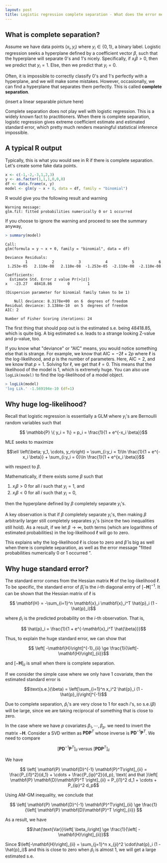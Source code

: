 ```yaml
---
layout: post
title: Logistic regression complete separation - What does the error message mean?
---
```

## What is complete separation?

Assume we have data points $(x_i, y_i)$ where $y_i \in \{0, 1\}$, a binary label. Logistic regression seeks a hyperplane defined by a coefficient vector $\beta$, such that the hyperplane will separate $0$'s and $1$'s nicely. Specifically, if $x_i \beta > 0$, then we predict that $y_i = 1$. Else, then we predict that $y_i = 0$.

Often, it is impossible to correctly classify $0$'s and $1$'s perfectly with a hyperplane, and we will make some mistakes. However, occasionally, we can find a hyperplane that separates them perfectly. This is called **complete separation**.

(insert a linear separable picture here)

Complete separation does not play well with logistic regression. This is a widely known fact to practitioners. When there is complete separation, logistic regression gives extreme coefficient estimate and estimated standard error, which pretty much renders meaningful statistical inference impossible.

## A typical R output

Typically, this is what you would see in R if there is complete separation. Let's create some fake data points.

```R
x <- c(-1,-2,-3,1,2,3)
y <- as.factor(1,1,1,0,0,0)
df <- data.frame(x, y)
model <- glm(y ~ x + 0, data = df, family = "binomial")
```

R would give you the following result and warning

```
Warning message:
glm.fit: fitted probabilities numerically 0 or 1 occurred 
```

If you choose to ignore the warning and proceed to see the summary anyway,

```R
> summary(model)
```



```
Call:
glm(formula = y ~ x + 0, family = "binomial", data = df)

Deviance Residuals: 
         1           2           3           4           5           6  
 1.253e-05   2.110e-08   2.110e-08  -1.253e-05  -2.110e-08  -2.110e-08  

Coefficients:
  Estimate Std. Error z value Pr(>|z|)
x   -23.27   48418.86       0        1

(Dispersion parameter for binomial family taken to be 1)

    Null deviance: 8.3178e+00  on 6  degrees of freedom
Residual deviance: 3.1384e-10  on 5  degrees of freedom
AIC: 2

Number of Fisher Scoring iterations: 24
```

The first thing that should pop out is the estimated s.e. being 48418.85, which is quite big. A big estimated s.e. leads to a strange looking Z-value and p-value, too.

If you know what "deviance" or "AIC" means, you would notice something else that is strange. For example, we know that $\text{AIC} = -2\ell + 2p$ where $\ell$ is the log-likelihood, and $p$ is the number of parameters. Here, $\text{AIC} = 2$, and we know that $p = 1$. Solving for $\ell$, we get that $\ell = 0$. This means that the likelihood of the model is $1$, which is extremely huge. You can also use `logLik(model)` to find the log-likelihood of a model object.

```R
> logLik(model)
'log Lik.' -1.569194e-10 (df=1)
```

## Why huge log-likelihood?

Recall that logistic regression is essentially a GLM where $y_i$'s are Bernoulli random variables such that

$$ \mathbb{P} \{ y_i = 1\} = p_i = \frac{1}{1 + e^{-x_i \beta}}$$

MLE seeks to maximize

$$\ell \left(\beta; y_1, \cdots, y_n\right) =  \sum_{i:y_i = 1}\ln \frac{1}{1 + e^{-x_i \beta}} + \sum_{i:y_i = 0}\ln \frac{1}{1 + e^{x_i \beta}}$$

with respect to $\beta$.

Mathematically, if there exists some $\beta$ such that

1. $x_i \beta > 0$ for all $i$ such that $y_i = 1$, and
2. $x_i \beta < 0$ for all $i$ such that $y_i = 0$,

then the hyperplane defined by $\beta$ completely separate $y_i$'s.

A key observation is that if $\beta$ completely separate $y_i$'s, then making $\beta$ arbitrarily larger still completely separates $y_i$'s (since the two inequalities still hold). As a result, if we let $\beta \to \infty$, both terms (which are logarithms of estimated probabilities) in the log-likelihood $\ell$ will go to zero.

This explains why the log-likelihood $\ell$ is close to zero and $\hat{\beta}$ is big as well when there is complete separation, as well as the error message "fitted probabilities numerically 0 or 1 occurred ".

## Why huge standard error?

The standard error comes from the Hessian matrix $\mathbf{H}$ of the log-likelihood $\ell$. To be specific, the standard error of $\hat{\beta}_i$ is the $i$-th diagonal entry of $[-\mathbf{H}]^{-1}$. It can be shown that the Hessian matrix of $\ell$ is

$$ \mathbf{H} = -\sum_{i=1}^n \mathbf{x}_i \mathbf{x}_i^T \hat{p}_i (1 - \hat{p}_i)$$

where $\hat{p}_i$ is the predicted probability on the $i$-th observation. That is,

$$ \hat{p}_i = \frac{1}{1 + e^{-\mathbf{x}_i^T \hat{\beta}}}$$

Thus, to explain the huge standard error, we can show that

$$ \left[ -\mathbf{H}\right]^{-1}_{ii} \ge \frac{1}{\left[- \mathbf{H}\right]_{ii}}$$

and $\left[-\mathbf{H}\right]_{ii}$ is small when there is complete separation.

If we consider the simple case where we only have 1 covariate, then the estimated standard error is

$$\text{s.e.}(\beta) = \left[\sum_{i=1}^n x_i^2 \hat{p}_i (1 - \hat{p}_i)\right]^{-1}$$

Due to complete separation, $\hat{p}_i$'s are very close to 1 for each $i$'s, so $\text{s.e.}(\beta)$ will be large, since we are taking reciprocal of something that is close to zero.

In the case where we have $p$ covariates $\beta_1,\cdots,\beta_p$. we need to invert the matrix $-\mathbf{H}$. Consider a SVD written as $\mathbf{P}\mathbf{D}\mathbf{P}^T$ whose inverse is $\mathbf{P} \mathbf{D}^{-1} \mathbf{P}^T$. We need to compare

$$ \left[ \mathbf{P} \mathbf{D}^{-1} \mathbf{P}^T\right]_{ii} \text{ versus } \left[ \mathbf{P} \mathbf{D}\mathbf{P}^T \right]_{ii}$$

We have

$$ \left[ \mathbf{P} \mathbf{D}^{-1} \mathbf{P}^T\right]_{ii} =  \frac{P_{i1}^2}{d_1} + \cdots + \frac{P_{ip}^2}{d_p}, \text{ and that }\left[ \mathbf{P} \mathbf{D}\mathbf{P}^T \right]_{ii} = P_{i1}^2 d_1 + \cdots + P_{ip}^2 d_p$$

Using AM-GM inequality, we conclude that

$$ \left[ \mathbf{P} \mathbf{D}^{-1} \mathbf{P}^T\right]_{ii} \ge \frac{1}{\left[ \mathbf{P} \mathbf{D}\mathbf{P}^T \right]_{ii}} $$

As a result, we have

$$\hat{\text{Var}}\left[ \beta_i\right] \ge \frac{1}{\left[ -\mathbf{H}\right]_{ii}}$$

Since $\left[-\mathbf{H}\right]_{ii} = \sum_{j=1}^n x_{ji}^2 \cdot\hat{p}_i (1 - \hat{p}_i)$ and this is close to zero when $\hat{p}_i$ is almost 1, we will get a large estimated s.e.
